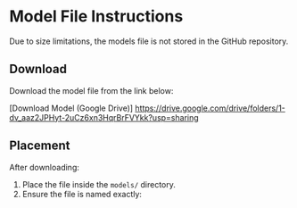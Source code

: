 # Model File Instructions

Due to size limitations, the models file is not stored in the GitHub repository.

## Download

Download the model file from the link below:

[Download Model (Google Drive)] https://drive.google.com/drive/folders/1-dv_aaz2JPHyt-2uCz6xn3HqrBrFVYkk?usp=sharing

## Placement

After downloading:

1. Place the file inside the `models/` directory.
2. Ensure the file is named exactly:
